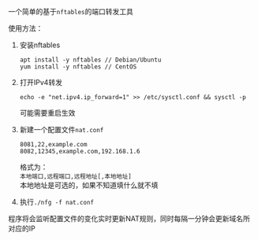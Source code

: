 一个简单的基于`nftables`的端口转发工具

使用方法：

1. 安装nftables
   ```
   apt install -y nftables // Debian/Ubuntu
   yum install -y nftables // CentOS
   ```
2. 打开IPv4转发

   ```
   echo -e "net.ipv4.ip_forward=1" >> /etc/sysctl.conf && sysctl -p
   ```
   可能需要重启生效

2. 新建一个配置文件`nat.conf`

   ```
   8081,22,example.com
   8082,12345,example.com,192.168.1.6
   ```

   格式为：  
   `本地端口,远程端口,远程地址[,本地地址]`  
   本地地址是可选的，如果不知道填什么就不填

3. 执行`./nfg -f nat.conf`

程序将会监听配置文件的变化实时更新NAT规则，同时每隔一分钟会更新域名所对应的IP